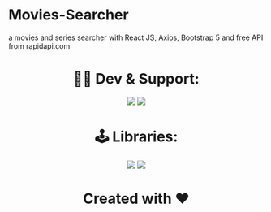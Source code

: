 # Movies-Searcher
a movies and series searcher with React JS, Axios, Bootstrap 5 and free API from rapidapi.com

##

<div align="center">

# 👨‍💻 Dev & Support:
<a href="https://bio.link/aminesoukara"><img src="https://img.shields.io/badge/@Anas%20Asimi-000000?style=flat&logo=messenger&logoColor=white?logoWidth=100"></a>
<a href="https://t.me/EgyBestBotSupport"><img src="https://img.shields.io/badge/Email-FF0000?style=flat&logo=telegram&logoColor=white?logoWidth=100"></a>


##

# 🕹 Libraries:
<img src="https://img.shields.io/badge/ReactJs-8000FF?style=flat&logo=github&logoColor=white?logoWidth=100">
<img src="https://img.shields.io/badge/Axious-8000FF?style=flat&logo=github&logoColor=white?logoWidth=100">

##

# Created with ❤️
